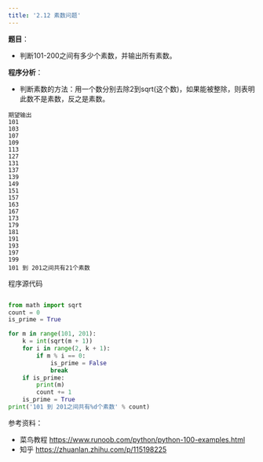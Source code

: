 ```yaml
---
title: '2.12 素数问题'
---
```


**题目**：
- 判断101-200之间有多少个素数，并输出所有素数。

**程序分析**：
* 判断素数的方法：用一个数分别去除2到sqrt(这个数)，如果能被整除，则表明此数不是素数，反之是素数。

```
期望输出
101 
103 
107 
109 
113 
127 
131 
137 
139 
149 
151 
157 
163 
167 
173 
179 
181 
191 
193 
197 
199 
101 到 201之间共有21个素数
```


程序源代码
```python

from math import sqrt
count = 0
is_prime = True

for m in range(101, 201):
    k = int(sqrt(m + 1))
    for i in range(2, k + 1):
        if m % i == 0:
            is_prime = False
            break
    if is_prime:
        print(m)
        count += 1
    is_prime = True
print('101 到 201之间共有%d个素数' % count)
```



参考资料：
* 菜鸟教程 https://www.runoob.com/python/python-100-examples.html
* 知乎 https://zhuanlan.zhihu.com/p/115198225
